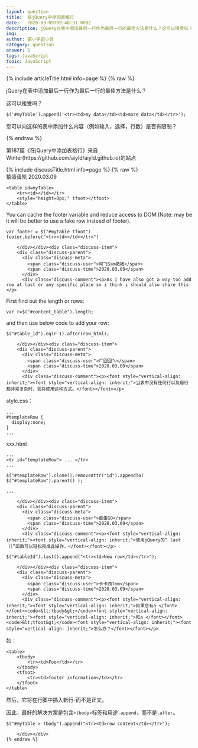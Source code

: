 ```yaml
---
layout: question
title:  在jQuery中添加表格行
date:   2020-03-09T09:48:31.000Z
description: jQuery在表中添加最后一行作为最后一行的最佳方法是什么？这可以接受吗？$('#myTable').append('<tr><td>my dat...
img: 
author: 猿小宇宙小哥
category: question
answer: 5
tags: JavaScript
topic: JavaScript
---
```

<div class="article-root">
  <div class="article">
    {% include articleTitle.html info=page %}
    {% raw %}
    <div class="article-content"><p><font style="vertical-align: inherit;"><font style="vertical-align: inherit;">jQuery在表中添加最后一行作为最后一行的最佳方法是什么？</font></font></p>

<p><font style="vertical-align: inherit;"><font style="vertical-align: inherit;">这可以接受吗？</font></font></p>

<pre><code>$('#myTable').append('&lt;tr&gt;&lt;td&gt;my data&lt;/td&gt;&lt;td&gt;more data&lt;/td&gt;&lt;/tr&gt;');
</code></pre>

<p><font style="vertical-align: inherit;"><font style="vertical-align: inherit;">您可以向这样的表中添加什么内容（例如输入，选择，行数）是否有限制？</font></font></p></div>
    {% endraw %}
  </div>
  <p class="winter_mark">第187篇《在jQuery中添加表格行》来自Winter(https://github.com/aiyld/aiyld.github.io)的站点</p>
  <div class="discuss-wrapper">
    {% include discussTitle.html info=page %}
    {% raw %}
    <div class="discuss-item">
        <div class="discuss-parent">
          <div class="discuss-meta">
            <span class="discuss-user">猿蛋蛋凯</span>
            <span class="discuss-time">2020.03.09</span>
          </div>
          <div class="discuss-comment"><pre><code>&lt;table id=myTable&gt;<font></font>
    &lt;tr&gt;&lt;td&gt;&lt;/td&gt;&lt;/tr&gt;<font></font>
    &lt;style="height=0px;" tfoot&gt;&lt;/tfoot&gt;<font></font>
&lt;/table&gt;<font></font>
</code></pre>



<p>You can cache the footer variable and reduce access to DOM (Note: may be it will be better to use a fake row instead of footer).</p>

<pre><code>var footer = $("#mytable tfoot")<font></font>
footer.before("&lt;tr&gt;&lt;td&gt;&lt;/td&gt;&lt;/tr&gt;")<font></font>
</code></pre></div>
        </div></div><div class="discuss-item">
        <div class="discuss-parent">
          <div class="discuss-meta">
            <span class="discuss-user">阿飞Sam猪猪</span>
            <span class="discuss-time">2020.03.09</span>
          </div>
          <div class="discuss-comment"><p>As i have also got a way too add row at last or any specific place so i think i should also share this:</p>

<p>First find out the length or rows:</p>

<pre><code>var r=$("#content_table").length;
</code></pre>

<p>and then use below code to add your row:</p>

<pre><code>$("#table_id").eq(r-1).after(row_html);
</code></pre></div>
        </div></div><div class="discuss-item">
        <div class="discuss-parent">
          <div class="discuss-meta">
            <span class="discuss-user">ㄏ囧囧ㄟ</span>
            <span class="discuss-time">2020.03.09</span>
          </div>
          <div class="discuss-comment"><p><font style="vertical-align: inherit;"><font style="vertical-align: inherit;">当表中没有任何行以及每行都非常复杂时，我将使用这种方式。</font></font></p>

<p><font style="vertical-align: inherit;"><font style="vertical-align: inherit;">style.css：</font></font></p>

<pre><code>...<font></font>
#templateRow {<font></font>
  display:none;<font></font>
}<font></font>
...<font></font>
</code></pre>

<p><font style="vertical-align: inherit;"><font style="vertical-align: inherit;">xxx.html</font></font></p>

<pre><code>...<font></font>
&lt;tr id="templateRow"&gt; ... &lt;/tr&gt;<font></font>
...<font></font>
<font></font>
$("#templateRow").clone().removeAttr("id").appendTo( $("#templateRow").parent() );<font></font>
<font></font>
...<font></font>
</code></pre></div>
        </div></div><div class="discuss-item">
        <div class="discuss-parent">
          <div class="discuss-meta">
            <span class="discuss-user">蛋蛋GO</span>
            <span class="discuss-time">2020.03.09</span>
          </div>
          <div class="discuss-comment"><p><font style="vertical-align: inherit;"><font style="vertical-align: inherit;">使用jQuery的“ last（）”函数可以轻松完成此操作。</font></font></p>

<pre><code>$("#tableId").last().append("&lt;tr&gt;&lt;td&gt;New row&lt;/td&gt;&lt;/tr&gt;");
</code></pre></div>
        </div></div><div class="discuss-item">
        <div class="discuss-parent">
          <div class="discuss-meta">
            <span class="discuss-user">卡卡西Tom</span>
            <span class="discuss-time">2020.03.09</span>
          </div>
          <div class="discuss-comment"><p><font style="vertical-align: inherit;"><font style="vertical-align: inherit;">如果您有a </font></font><code>&lt;tbody&gt;</code><font style="vertical-align: inherit;"><font style="vertical-align: inherit;">和a </font></font><code>&lt;tfoot&gt;</code><font style="vertical-align: inherit;"><font style="vertical-align: inherit;">怎么办？</font></font></p>

<p><font style="vertical-align: inherit;"><font style="vertical-align: inherit;">如：</font></font></p>

<pre><code>&lt;table&gt;<font></font>
    &lt;tbody&gt;<font></font>
        &lt;tr&gt;&lt;td&gt;Foo&lt;/td&gt;&lt;/tr&gt;<font></font>
    &lt;/tbody&gt;<font></font>
    &lt;tfoot&gt;<font></font>
        &lt;tr&gt;&lt;td&gt;footer information&lt;/td&gt;&lt;/tr&gt;<font></font>
    &lt;/tfoot&gt;<font></font>
&lt;/table&gt;<font></font>
</code></pre>

<p><font style="vertical-align: inherit;"><font style="vertical-align: inherit;">然后，它将在行脚中插入新行-而不是正文。</font></font></p>

<p><font style="vertical-align: inherit;"><font style="vertical-align: inherit;">因此，最好的解决方案是包含</font></font><code>&lt;tbody&gt;</code><font style="vertical-align: inherit;"><font style="vertical-align: inherit;">标签和用途</font></font><code>.append</code><font style="vertical-align: inherit;"><font style="vertical-align: inherit;">，而不是</font></font><code>.after</code><font style="vertical-align: inherit;"><font style="vertical-align: inherit;">。</font></font></p>

<pre><code>$("#myTable &gt; tbody").append("&lt;tr&gt;&lt;td&gt;row content&lt;/td&gt;&lt;/tr&gt;");
</code></pre></div>
        </div></div>
    {% endraw %}
  </div>
<div>
